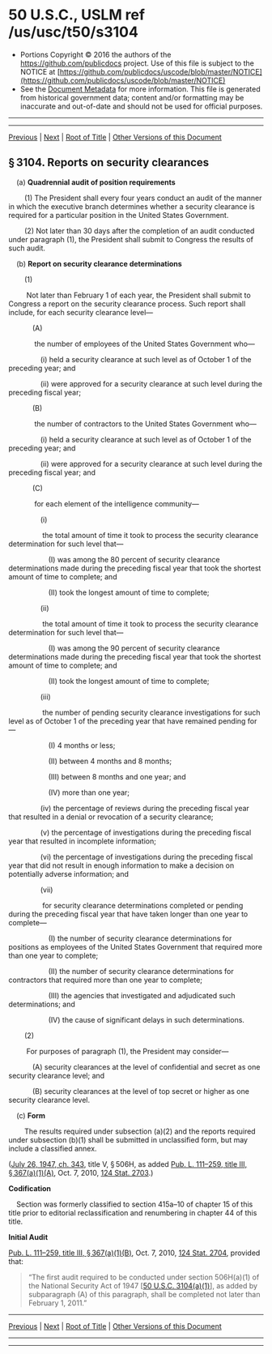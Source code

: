 ---
---

# 50 U.S.C., USLM ref /us/usc/t50/s3104

* Portions Copyright © 2016 the authors of the https://github.com/publicdocs project.
  Use of this file is subject to the NOTICE at [https://github.com/publicdocs/uscode/blob/master/NOTICE](https://github.com/publicdocs/uscode/blob/master/NOTICE)
* See the [Document Metadata](././../../../../..//README.md) for more information.
  This file is generated from historical government data; content and/or formatting may be inaccurate and out-of-date and should not be used for official purposes.

----------
----------

[Previous](./../../../../..//us/usc/t50/ch44/schIII/m__us_usc_t50_s3103.md) | [Next](./../../../../..//us/usc/t50/ch44/schIII/m__us_usc_t50_s3105.md) | [Root of Title](./../../../../../) | [Other Versions of this Document](https://publicdocs.github.io/go/links?ns=uslm&ref=%2Fus%2Fusc%2Ft50%2Fs3104)

## § 3104. Reports on security clearances

    (a) __Quadrennial audit of position requirements__ 

        (1) The President shall every four years conduct an audit of the manner in which the executive branch determines whether a security clearance is required for a particular position in the United States Government.

        (2) Not later than 30 days after the completion of an audit conducted under paragraph (1), the President shall submit to Congress the results of such audit.

    (b) __Report on security clearance determinations__ 

        (1)

         Not later than February 1 of each year, the President shall submit to Congress a report on the security clearance process. Such report shall include, for each security clearance level—

            (A)

             the number of employees of the United States Government who—

                (i) held a security clearance at such level as of October 1 of the preceding year; and

                (ii) were approved for a security clearance at such level during the preceding fiscal year;

            (B)

             the number of contractors to the United States Government who—

                (i) held a security clearance at such level as of October 1 of the preceding year; and

                (ii) were approved for a security clearance at such level during the preceding fiscal year; and

            (C)

             for each element of the intelligence community—

                (i)

                 the total amount of time it took to process the security clearance determination for such level that—

                    (I) was among the 80 percent of security clearance determinations made during the preceding fiscal year that took the shortest amount of time to complete; and

                    (II) took the longest amount of time to complete;

                (ii)

                 the total amount of time it took to process the security clearance determination for such level that—

                    (I) was among the 90 percent of security clearance determinations made during the preceding fiscal year that took the shortest amount of time to complete; and

                    (II) took the longest amount of time to complete;

                (iii)

                 the number of pending security clearance investigations for such level as of October 1 of the preceding year that have remained pending for—

                    (I) 4 months or less;

                    (II) between 4 months and 8 months;

                    (III) between 8 months and one year; and

                    (IV) more than one year;

                (iv) the percentage of reviews during the preceding fiscal year that resulted in a denial or revocation of a security clearance;

                (v) the percentage of investigations during the preceding fiscal year that resulted in incomplete information;

                (vi) the percentage of investigations during the preceding fiscal year that did not result in enough information to make a decision on potentially adverse information; and

                (vii)

                 for security clearance determinations completed or pending during the preceding fiscal year that have taken longer than one year to complete—

                    (I) the number of security clearance determinations for positions as employees of the United States Government that required more than one year to complete;

                    (II) the number of security clearance determinations for contractors that required more than one year to complete;

                    (III) the agencies that investigated and adjudicated such determinations; and

                    (IV) the cause of significant delays in such determinations.

        (2)

         For purposes of paragraph (1), the President may consider—

            (A) security clearances at the level of confidential and secret as one security clearance level; and

            (B) security clearances at the level of top secret or higher as one security clearance level.

    (c) __Form__ 

        The results required under subsection (a)(2) and the reports required under subsection (b)(1) shall be submitted in unclassified form, but may include a classified annex.

([July 26, 1947, ch. 343][/us/act/1947-07-26/ch343], title V, § 506H, as added [Pub. L. 111–259, title III, § 367(a)(1)(A)][/us/pl/111/259/s367/a/1/A], Oct. 7, 2010, [124 Stat. 2703][/us/stat/124/2703].)

 __Codification__ 

    Section was formerly classified to section 415a–10 of chapter 15 of this title prior to editorial reclassification and renumbering in chapter 44 of this title.

 __Initial Audit__ 

[Pub. L. 111–259, title III, § 367(a)(1)(B)][/us/pl/111/259/s367/a/1/B], Oct. 7, 2010, [124 Stat. 2704][/us/stat/124/2704], provided that: 

> “The first audit required to be conducted under section 506H(a)(1) of the National Security Act of 1947 \[[50 U.S.C. 3104(a)(1)][/us/usc/t50/s3104/a/1]\], as added by subparagraph (A) of this paragraph, shall be completed not later than February 1, 2011.”

----------

[Previous](./../../../../..//us/usc/t50/ch44/schIII/m__us_usc_t50_s3103.md) | [Next](./../../../../..//us/usc/t50/ch44/schIII/m__us_usc_t50_s3105.md) | [Root of Title](./../../../../../) | [Other Versions of this Document](https://publicdocs.github.io/go/links?ns=uslm&ref=%2Fus%2Fusc%2Ft50%2Fs3104)

----------
----------

[/us/act/1947-07-26/ch343]: https://publicdocs.github.io/go/links?ns=uslm&ref=%2Fus%2Fact%2F1947-07-26%2Fch343
[/us/pl/111/259/s367/a/1/A]: https://publicdocs.github.io/go/links?ns=uslm&ref=%2Fus%2Fpl%2F111%2F259%2Fs367%2Fa%2F1%2FA
[/us/stat/124/2703]: https://publicdocs.github.io/go/links?ns=uslm&ref=%2Fus%2Fstat%2F124%2F2703
[/us/pl/111/259/s367/a/1/B]: https://publicdocs.github.io/go/links?ns=uslm&ref=%2Fus%2Fpl%2F111%2F259%2Fs367%2Fa%2F1%2FB
[/us/stat/124/2704]: https://publicdocs.github.io/go/links?ns=uslm&ref=%2Fus%2Fstat%2F124%2F2704
[/us/usc/t50/s3104/a/1]: https://publicdocs.github.io/go/links?ns=uslm&ref=%2Fus%2Fusc%2Ft50%2Fs3104%2Fa%2F1



